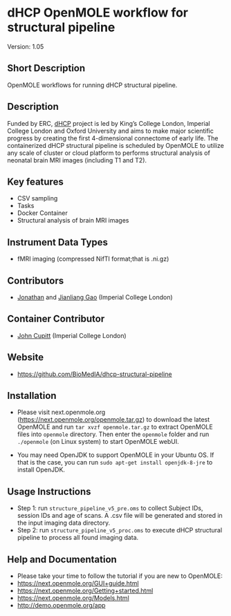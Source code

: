 # dHCP OpenMOLE workflow for structural pipeline 
Version: 1.05

## Short Description
OpenMOLE workflows for running dHCP structural pipeline.
## Description
Funded by ERC, [dHCP](http://www.developingconnectome.org/) project is led by King’s College London, Imperial College London and Oxford University
and aims to make major scientific progress by creating the first 4-dimensional connectome of early life. The containerized dHCP structural pipeline
is scheduled by OpenMOLE to utilize any scale of cluster or cloud platform to performs structural analysis of neonatal brain MRI images (including T1 and T2).

## Key features
- CSV sampling
- Tasks
- Docker Container
- Structural analysis of brain MRI images

## Instrument Data Types
- fMRI imaging (compressed NifTI format;that is  .ni.gz)

## Contributors
- [Jonathan](https://github.com/jopasserat) and [Jianliang Gao](https://github.com/jianlianggao) (Imperial College London)

## Container Contributor
- [John Cupitt](https://github.com/jcupitt) (Imperial College London)

## Website
- https://github.com/BioMedIA/dhcp-structural-pipeline

## Installation
- Please visit next.openmole.org (https://next.openmole.org/openmole.tar.gz) to download the latest OpenMOLE and run `tar xvzf openmole.tar.gz` to
extract OpenMOLE files into `openmole` directory. Then enter the `openmole` folder and run `./openmole` (on Linux system) to start OpenMOLE webUI.

- You may need OpenJDK to support OpenMOLE in your Ubuntu OS. If that is the case, you can run `sudo apt-get install openjdk-8-jre` to install OpenJDK.
## Usage Instructions
- Step 1: run `structure_pipeline_v5_pre.oms` to collect Subject IDs, session IDs and age of scans. A .csv file will be generated and stored in the input imaging data
directory.
- Step 2: run `structure_pipeline_v5_proc.oms` to execute dHCP structural pipeline to process all found imaging data.
## Help and Documentation
- Please take your time to follow the tutorial if you are new to OpenMOLE:
- https://next.openmole.org/GUI+guide.html
- https://next.openmole.org/Getting+started.html
- https://next.openmole.org/Models.html
- http://demo.openmole.org/app

